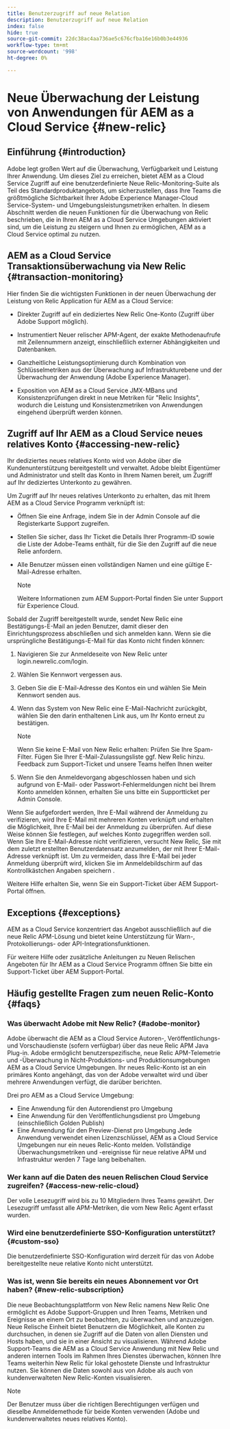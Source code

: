 ```yaml
---
title: Benutzerzugriff auf neue Relation
description: Benutzerzugriff auf neue Relation
index: false
hide: true
source-git-commit: 22dc38ac4aa736ae5c676cfba16e16b0b3e44936
workflow-type: tm+mt
source-wordcount: '998'
ht-degree: 0%

---
```



# Neue Überwachung der Leistung von Anwendungen für AEM as a Cloud Service {#new-relic}

## Einführung {#introduction}

Adobe legt großen Wert auf die Überwachung, Verfügbarkeit und Leistung Ihrer Anwendung. Um dieses Ziel zu erreichen, bietet AEM as a Cloud Service Zugriff auf eine benutzerdefinierte Neue Relic-Monitoring-Suite als Teil des Standardproduktangebots, um sicherzustellen, dass Ihre Teams die größtmögliche Sichtbarkeit Ihrer Adobe Experience Manager-Cloud Service-System- und Umgebungsleistungsmetriken erhalten. In diesem Abschnitt werden die neuen Funktionen für die Überwachung von Relic beschrieben, die in Ihren AEM as a Cloud Service Umgebungen aktiviert sind, um die Leistung zu steigern und Ihnen zu ermöglichen, AEM as a Cloud Service optimal zu nutzen.

## AEM as a Cloud Service Transaktionsüberwachung via New Relic {#transaction-monitoring}

Hier finden Sie die wichtigsten Funktionen in der neuen Überwachung der Leistung von Relic Application für AEM as a Cloud Service:

* Direkter Zugriff auf ein dediziertes New Relic One-Konto (Zugriff über Adobe Support möglich).

* Instrumentiert Neuer relischer APM-Agent, der exakte Methodenaufrufe mit Zeilennummern anzeigt, einschließlich externer Abhängigkeiten und Datenbanken.

* Ganzheitliche Leistungsoptimierung durch Kombination von Schlüsselmetriken aus der Überwachung auf Infrastrukturebene und der Überwachung der Anwendung (Adobe Experience Manager).

* Exposition von AEM as a Cloud Service JMX-MBans und Konsistenzprüfungen direkt in neue Metriken für &quot;Relic Insights&quot;, wodurch die Leistung und Konsistenzmetriken von Anwendungen eingehend überprüft werden können.

## Zugriff auf Ihr AEM as a Cloud Service neues relatives Konto {#accessing-new-relic}

Ihr dediziertes neues relatives Konto wird von Adobe über die Kundenunterstützung bereitgestellt und verwaltet. Adobe bleibt Eigentümer und Administrator und stellt das Konto in Ihrem Namen bereit, um Zugriff auf Ihr dediziertes Unterkonto zu gewähren.

Um Zugriff auf Ihr neues relatives Unterkonto zu erhalten, das mit Ihrem AEM as a Cloud Service Programm verknüpft ist:

* Öffnen Sie eine Anfrage, indem Sie in der Admin Console auf die Registerkarte Support zugreifen.
* Stellen Sie sicher, dass Ihr Ticket die Details Ihrer Programm-ID sowie die Liste der Adobe-Teams enthält, für die Sie den Zugriff auf die neue Relie anfordern.
* Alle Benutzer müssen einen vollständigen Namen und eine gültige E-Mail-Adresse erhalten.

   >[!NOTE]
   >Weitere Informationen zum AEM Support-Portal finden Sie unter Support für Experience Cloud.

Sobald der Zugriff bereitgestellt wurde, sendet New Relic eine Bestätigungs-E-Mail an jeden Benutzer, damit dieser den Einrichtungsprozess abschließen und sich anmelden kann. Wenn sie die ursprüngliche Bestätigungs-E-Mail für das Konto nicht finden können:

1. Navigieren Sie zur Anmeldeseite von New Relic unter login.newrelic.com/login.

1. Wählen Sie Kennwort vergessen aus.

1. Geben Sie die E-Mail-Adresse des Kontos ein und wählen Sie Mein Kennwort senden aus.

1. Wenn das System von New Relic eine E-Mail-Nachricht zurückgibt, wählen Sie den darin enthaltenen Link aus, um Ihr Konto erneut zu bestätigen.

   >[!NOTE]
   >Wenn Sie keine E-Mail von New Relic erhalten:
   >Prüfen Sie Ihre Spam-Filter. Fügen Sie Ihrer E-Mail-Zulassungsliste ggf. New Relic hinzu.
   >Feedback zum Support-Ticket und unsere Teams helfen Ihnen weiter

1. Wenn Sie den Anmeldevorgang abgeschlossen haben und sich aufgrund von E-Mail- oder Passwort-Fehlermeldungen nicht bei Ihrem Konto anmelden können, erhalten Sie uns bitte ein Supportticket per Admin Console.

Wenn Sie aufgefordert werden, Ihre E-Mail während der Anmeldung zu verifizieren, wird Ihre E-Mail mit mehreren Konten verknüpft und erhalten die Möglichkeit, Ihre E-Mail bei der Anmeldung zu überprüfen. Auf diese Weise können Sie festlegen, auf welches Konto zugegriffen werden soll. Wenn Sie Ihre E-Mail-Adresse nicht verifizieren, versucht New Relic, Sie mit dem zuletzt erstellten Benutzerdatensatz anzumelden, der mit Ihrer E-Mail-Adresse verknüpft ist. Um zu vermeiden, dass Ihre E-Mail bei jeder Anmeldung überprüft wird, klicken Sie im Anmeldebildschirm auf das Kontrollkästchen Angaben speichern .

Weitere Hilfe erhalten Sie, wenn Sie ein Support-Ticket über AEM Support-Portal öffnen.

## Exceptions {#exceptions}

AEM as a Cloud Service konzentriert das Angebot ausschließlich auf die neue Relic APM-Lösung und bietet keine Unterstützung für Warn-, Protokollierungs- oder API-Integrationsfunktionen.

Für weitere Hilfe oder zusätzliche Anleitungen zu Neuen Relischen Angeboten für Ihr AEM as a Cloud Service Programm öffnen Sie bitte ein Support-Ticket über AEM Support-Portal.

## Häufig gestellte Fragen zum neuen Relic-Konto {#faqs}

### Was überwacht Adobe mit New Relic? {#adobe-monitor}

Adobe überwacht die AEM as a Cloud Service Autoren-, Veröffentlichungs- und Vorschaudienste (sofern verfügbar) über das neue Relic APM Java Plug-in. Adobe ermöglicht benutzerspezifische, neue Relic APM-Telemetrie und -Überwachung in Nicht-Produktions- und Produktionsumgebungen AEM as a Cloud Service Umgebungen. Ihr neues Relic-Konto ist an ein primäres Konto angehängt, das von der Adobe verwaltet wird und über mehrere Anwendungen verfügt, die darüber berichten.

Drei pro AEM as a Cloud Service Umgebung:

* Eine Anwendung für den Autorendienst pro Umgebung
* Eine Anwendung für den Veröffentlichungsdienst pro Umgebung (einschließlich Golden Publish)
* Eine Anwendung für den Preview-Dienst pro Umgebung Jede Anwendung verwendet einen Lizenzschlüssel, AEM as a Cloud Service Umgebungen nur ein neues Relic-Konto melden. Vollständige Überwachungsmetriken und -ereignisse für neue relative APM und Infrastruktur werden 7 Tage lang beibehalten.

### Wer kann auf die Daten des neuen Relischen Cloud Service zugreifen? {#access-new-relic-cloud}

Der volle Lesezugriff wird bis zu 10 Mitgliedern Ihres Teams gewährt. Der Lesezugriff umfasst alle APM-Metriken, die vom New Relic Agent erfasst wurden.

### Wird eine benutzerdefinierte SSO-Konfiguration unterstützt? {#custom-sso}

Die benutzerdefinierte SSO-Konfiguration wird derzeit für das von Adobe bereitgestellte neue relative Konto nicht unterstützt.

### Was ist, wenn Sie bereits ein neues Abonnement vor Ort haben? {#new-relic-subscription}

Die neue Beobachtungsplattform von New Relic namens New Relic One ermöglicht es Adobe Support-Gruppen und Ihren Teams, Metriken und Ereignisse an einem Ort zu beobachten, zu überwachen und anzuzeigen. Neue Relische Einheit bietet Benutzern die Möglichkeit, alle Konten zu durchsuchen, in denen sie Zugriff auf die Daten von allen Diensten und Hosts haben, und sie in einer Ansicht zu visualisieren. Während Adobe Support-Teams die AEM as a Cloud Service Anwendung mit New Relic und anderen internen Tools im Rahmen Ihres Dienstes überwachen, können Ihre Teams weiterhin New Relic für lokal gehostete Dienste und Infrastruktur nutzen. Sie können die Daten sowohl aus von Adobe als auch von kundenverwalteten New Relic-Konten visualisieren.

>[!NOTE]
>Der Benutzer muss über die richtigen Berechtigungen verfügen und dieselbe Anmeldemethode für beide Konten verwenden (Adobe und kundenverwaltetes neues relatives Konto).


